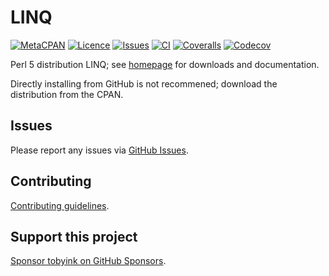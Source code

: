 # LINQ

[![MetaCPAN](https://img.shields.io/cpan/v/LINQ.svg)](https://metacpan.org/release/LINQ)
[![Licence](https://img.shields.io/cpan/l/LINQ)](https://metacpan.org/dist/LINQ/source/LICENSE)
[![Issues](https://img.shields.io/github/issues/tobyink/p5-linq)](https://github.com/tobyink/p5-linq/issues)
[![CI](https://github.com/tobyink/p5-linq/workflows/CI/badge.svg)](https://github.com/tobyink/p5-linq/actions)
[![Coveralls](https://coveralls.io/repos/tobyink/p5-linq/badge.svg?branch=master&amp;service=github)](https://coveralls.io/github/tobyink/p5-linq)
[![Codecov](https://codecov.io/gh/tobyink/p5-linq/branch/master/graph/badge.svg)](https://codecov.io/gh/tobyink/p5-linq)

Perl 5 distribution LINQ; see [homepage](https://metacpan.org/release/LINQ)
for downloads and documentation.

Directly installing from GitHub is not recommened; download the distribution
from the CPAN.

## Issues

Please report any issues via [GitHub Issues](https://github.com/tobyink/p5-linq/issues).

## Contributing

[Contributing guidelines](https://toby.ink/open-source/contributing/).

## Support this project

[Sponsor tobyink on GitHub Sponsors](https://github.com/sponsors/tobyink).
